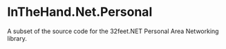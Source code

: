 InTheHand.Net.Personal
======================

A subset of the source code for the 32feet.NET Personal Area Networking library.
